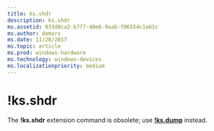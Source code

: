 ```yaml
---
title: ks.shdr
description: ks.shdr
ms.assetid: 033d8ca2-b777-40e6-9aab-f06554c1a61c
ms.author: domars
ms.date: 11/28/2017
ms.topic: article
ms.prod: windows-hardware
ms.technology: windows-devices
ms.localizationpriority: medium
---
```


# !ks.shdr


The **!ks.shdr** extension command is obsolete; use [**!ks.dump**](-ks-dump.md) instead.

 

 





